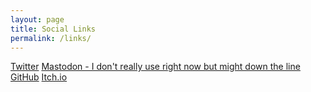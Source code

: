 ```yaml
---
layout: page
title: Social Links
permalink: /links/
---
```


[Twitter](https://twitter.com/SpectralCascade)
[Mastodon - I don't really use right now but might down the line](https://gamedev.lgbt/@SpectralCascade)
[GitHub](https://github.com/SpectralCascade)
[Itch.io](https://SpectralCascade.itch.io)
